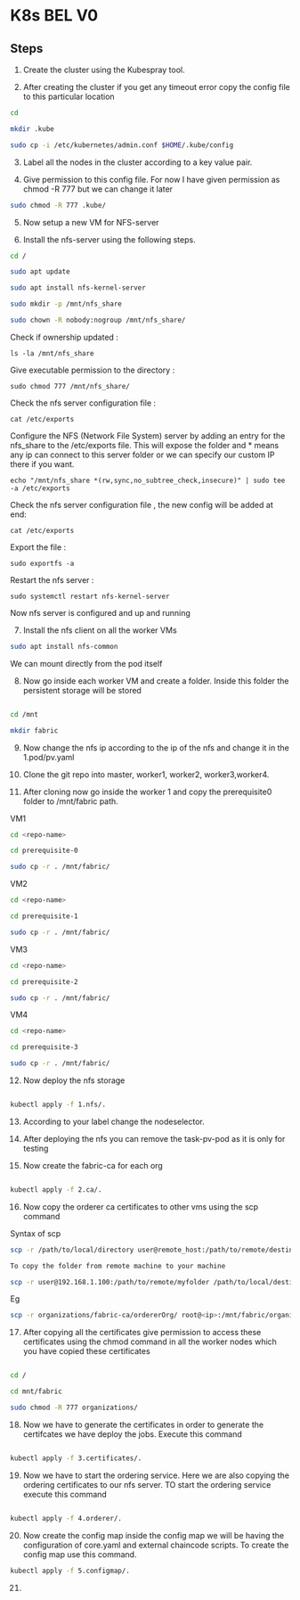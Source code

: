 # K8s BEL V0

## Steps

1. Create the cluster using the Kubespray tool.

2. After creating the cluster if you get any timeout error copy the config file to this particular location

```bash
cd 

mkdir .kube

sudo cp -i /etc/kubernetes/admin.conf $HOME/.kube/config
```

3. Label all the nodes in the cluster according to a key value pair.



4. Give permission to this config file. For now I have given permission as chmod -R 777 but we can change it later

```bash
sudo chmod -R 777 .kube/
```

5. Now setup  a new VM for NFS-server

6. Install the nfs-server using the following steps.

``` bash
cd /

sudo apt update

sudo apt install nfs-kernel-server

sudo mkdir -p /mnt/nfs_share

sudo chown -R nobody:nogroup /mnt/nfs_share/

```


Check if ownership updated : 

`ls -la /mnt/nfs_share`

Give executable permission to the directory :

`sudo chmod 777 /mnt/nfs_share/`

Check the nfs server configuration file :

`cat /etc/exports`

Configure the NFS (Network File System) server by adding an entry for the nfs_share to the /etc/exports file. This will expose the folder and * means any ip can connect to this server folder or we can specify our custom IP there if you want.

`echo "/mnt/nfs_share *(rw,sync,no_subtree_check,insecure)" | sudo tee -a /etc/exports`

Check the nfs server configuration file , the new config will be added at end:

`cat /etc/exports`

Export the file : 

`sudo exportfs -a`

Restart the nfs server :

`sudo systemctl restart nfs-kernel-server`

Now nfs server is configured and up and running

7. Install the nfs client on all the worker VMs

```bash
sudo apt install nfs-common
```
We can mount directly from the pod itself

8. Now go inside each worker VM and create a folder. Inside this folder the persistent storage will be stored


```bash

cd /mnt

mkdir fabric

```

9. Now change the nfs ip according to the ip of the nfs and change it in the 1.pod/pv.yaml

10. Clone the git repo into master, worker1, worker2, worker3,worker4.

11. After cloning now go inside the worker 1 and copy the prerequisite0 folder to /mnt/fabric path.

VM1

```bash
cd <repo-name>

cd prerequisite-0

sudo cp -r . /mnt/fabric/
```

VM2
```bash
cd <repo-name>

cd prerequisite-1

sudo cp -r . /mnt/fabric/
```


VM3
```bash
cd <repo-name>

cd prerequisite-2

sudo cp -r . /mnt/fabric/
```

VM4
```bash
cd <repo-name>

cd prerequisite-3

sudo cp -r . /mnt/fabric/
```

12. Now deploy the nfs storage

```bash

kubectl apply -f 1.nfs/.

```

13. According to your label change the nodeselector.

14. After deploying the nfs you can remove the task-pv-pod as it is only for testing

15. Now create the fabric-ca for each org

```bash

kubectl apply -f 2.ca/.
```

16. Now copy the orderer ca certificates to other vms using the scp command

Syntax of scp
```bash
scp -r /path/to/local/directory user@remote_host:/path/to/remote/destination/

To copy the folder from remote machine to your machine

scp -r user@192.168.1.100:/path/to/remote/myfolder /path/to/local/destination/

```

Eg

```bash
scp -r organizations/fabric-ca/ordererOrg/ root@<ip>:/mnt/fabric/organizations/fabric-ca/

```

17. After copying all the certificates give permission to access these certificates using the chmod command in all the worker nodes which you have copied these certificates

```bash

cd /

cd mnt/fabric

sudo chmod -R 777 organizations/

```

18. Now we have to generate the certificates in order to generate the certifcates we have deploy the jobs. Execute this command

```bash

kubectl apply -f 3.certificates/.

```

19. Now we have to start the ordering service. Here we are also copying the ordering certificates to our nfs server. TO start the ordering service execute this command

```bash

kubectl apply -f 4.orderer/.

```

20. Now create the config map inside the config map we will be having the configuration of core.yaml and external chaincode scripts. To create the config map use this command.

```bash
kubectl apply -f 5.configmap/.

```

21. 
